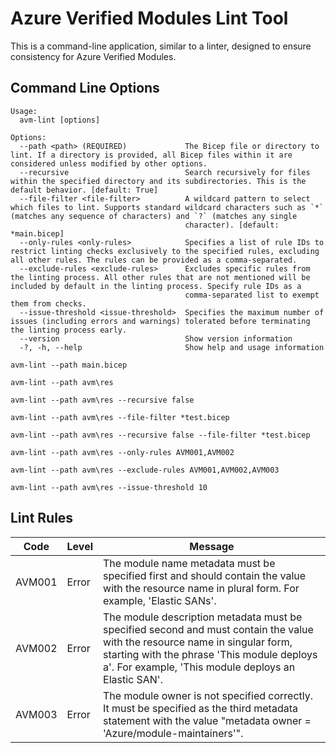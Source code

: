 # Azure Verified Modules Lint Tool

This is a command-line application, similar to a linter, designed to ensure consistency for Azure Verified Modules.

## Command Line Options

```console
Usage:
  avm-lint [options]

Options:
  --path <path> (REQUIRED)             The Bicep file or directory to lint. If a directory is provided, all Bicep files within it are considered unless modified by other options.
  --recursive                          Search recursively for files within the specified directory and its subdirectories. This is the default behavior. [default: True]
  --file-filter <file-filter>          A wildcard pattern to select which files to lint. Supports standard wildcard characters such as `*` (matches any sequence of characters) and `?` (matches any single
                                       character). [default: *main.bicep]
  --only-rules <only-rules>            Specifies a list of rule IDs to restrict linting checks exclusively to the specified rules, excluding all other rules. The rules can be provided as a comma-separated.
  --exclude-rules <exclude-rules>      Excludes specific rules from the linting process. All other rules that are not mentioned will be included by default in the linting process. Specify rule IDs as a
                                       comma-separated list to exempt them from checks.
  --issue-threshold <issue-threshold>  Specifies the maximum number of issues (including errors and warnings) tolerated before terminating the linting process early.
  --version                            Show version information
  -?, -h, --help                       Show help and usage information
```

```console
avm-lint --path main.bicep

avm-lint --path avm\res

avm-lint --path avm\res --recursive false

avm-lint --path avm\res --file-filter *test.bicep

avm-lint --path avm\res --recursive false --file-filter *test.bicep

avm-lint --path avm\res --only-rules AVM001,AVM002

avm-lint --path avm\res --exclude-rules AVM001,AVM002,AVM003

avm-lint --path avm\res --issue-threshold 10
```

## Lint Rules

| Code   | Level | Message |
|--------|-------|---------|
| AVM001 | Error | The module name metadata must be specified first and should contain the value with the resource name in plural form. For example, 'Elastic SANs'. |
| AVM002 | Error | The module description metadata must be specified second and must contain the value with the resource name in singular form, starting with the phrase 'This module deploys a'. For example, 'This module deploys an Elastic SAN'. |
| AVM003 | Error | The module owner is not specified correctly. It must be specified as the third metadata statement with the value "metadata owner = 'Azure/module-maintainers'". |
